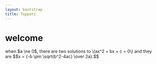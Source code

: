 ```yaml
---
layout: bootstrap
title: Toppatz
---
```

<div class="note">
  <h1>welcome</h1>

  <p>when $a \ne 0$, there are two solutions to \(ax^2 + bx + c = 0\) and they are
  $$x = {-b \pm \sqrt{b^2-4ac} \over 2a}.$$</p>

</div>
